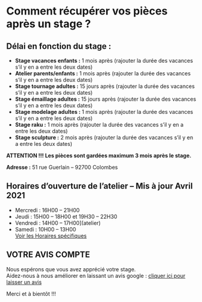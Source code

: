 # Comment récupérer vos pièces après un stage ?

## Délai en fonction du stage :
- **Stage vacances enfants :** 1 mois après (rajouter la durée des vacances s’il y en a entre les deux dates)
- **Atelier parents/enfants :** 1 mois après (rajouter la durée des vacances s’il y en a entre les deux dates)
- **Stage tournage adultes :** 15 jours après (rajouter la durée des vacances s’il y en a entre les deux dates)
- **Stage émaillage adultes :** 15 jours après (rajouter la durée des vacances s’il y en a entre les deux dates)
- **Stage modelage adultes :** 1 mois après (rajouter la durée des vacances s’il y en a entre les deux dates)
- **Stage raku :** 1 mois après (rajouter la durée des vacances s’il y en a entre les deux dates)
- **Stage sculpture :**  2 mois après (rajouter la durée des vacances s’il y en a entre les deux dates)

**ATTENTION !!! Les pièces sont gardées maximum 3 mois après le stage.**  

**Adresse :** 51 rue Guerlain – 92700 Colombes

## Horaires d’ouverture de l’atelier – Mis à jour Avril 2021
- Mercredi : 16H00 – 21H00
- Jeudi : 15H00 – 18H00 et 19H30 – 22H30
- Vendredi : 14H00 – 17H00](atelier)
- Samedi : 10H00 – 13H00  
[Voir les Horaires spécifiques](atelier)

## VOTRE AVIS COMPTE
Nous espérons que vous avez apprécié votre stage.  
Aidez-nous à nous améliorer en laissant un avis google : [cliquer ici pour laisser un avis](https://g.page/fansdeterre/review?gm)  

Merci et à bientôt !!!



